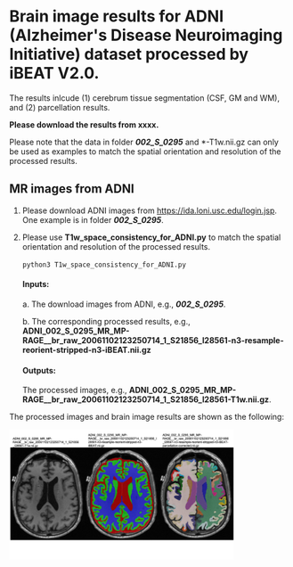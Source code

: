 # Brain image results for ADNI (Alzheimer's Disease Neuroimaging Initiative) dataset processed by iBEAT V2.0.

The results inlcude (1) cerebrum tissue segmentation (CSF, GM and WM), and (2) parcellation results. 

__Please download the results from xxxx.__ 

Please note that the data in folder ***002_S_0295*** and *-T1w.nii.gz can only be used as examples to match the spatial orientation and resolution of the processed results. 

## MR images from ADNI

1. Please download ADNI images from https://ida.loni.usc.edu/login.jsp. One example is in folder ***002_S_0295***. 
2. Please use __T1w_space_consistency_for_ADNI.py__ to match the spatial orientation and resolution of the processed results.

   `python3 T1w_space_consistency_for_ADNI.py`

    #### Inputs:

      a. The download images from ADNI, e.g., ***002_S_0295***.

      b. The corresponding processed results, e.g., __ADNI_002_S_0295_MR_MP-RAGE__br_raw_20061102123250714_1_S21856_I28561-n3-resample-reorient-stripped-n3-iBEAT.nii.gz__
   
    #### Outputs:

      The processed images, e.g., __ADNI_002_S_0295_MR_MP-RAGE__br_raw_20061102123250714_1_S21856_I28561-T1w.nii.gz__.
   
The processed images and brain image results are shown as the following:

   <img src="https://github.com/DBC-Lab/Brain_images_processed/blob/main/ADNI_Alzheimer's_Disease_Neuroimaging_Initiative/ADNI.png" width="80%">
